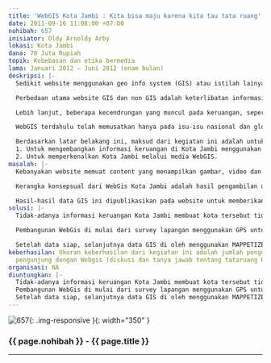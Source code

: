 ```yaml
---
title: 'WebGIS Kota Jambi : Kita bisa maju karena kita tau tata ruang'
date: 2011-09-16 11:08:00 +07:00
nohibah: 657
inisiator: Oldy Arnoldy Arby
lokasi: Kota Jambi
dana: 70 Juta Rupiah
topik: Kebebasan dan etika bermedia
lama: Januari 2012 – Juni 2012 (enam bulan)
deskripsi: |-
  Sedikit website menggunakan geo info system (GIS) atau istilah lainya adalah peta interaktif dalam content-nya. Meskipun beberapa website telah memuat content GIS (misalnya ; googlemap, wikimap, WebGIS Dephut, WebGIS ESDM, dll.,). Lebih lanjut, perkembangan teknologi GIS telah mengalami perkembangan yang pesat. Hasilnya, mudahnya para penggiat GIS untuk membuat peta dikarenakan fasilitas yang sudah otomatis.

  Perbedaan utama website GIS dan non GIS adalah keterlibatan informasi keruangan (spasial). Website GIS atau di sebut WebGIS melibatkan informasi berupa ; administrasi wilayah, jaringan jalan, aliran sungai, penggunaan ruang atau lahan, bangunan pemerintah atau swasta, sarana pendidikan, kesehatan, ibadah, pemukiman dan lain-lainya. Sedangkan website non GIS hanya melibatkan content narasi, photo atau video. Jadi, WebGIS memainkan peran yang lebih penting karena melibatkan informasi keruangan (spasial).

  Lebih lanjut, beberapa kecendrungan yang muncul pada keruangan, seperti perubahan penggunaan lahan, rencana tata ruang wilayah, peningkatan jumlah jaringan jalan, perluasan pemukiman dan perumahan, serta bangunan-bangunan penting yang terus meningkat. Karena itu, perubahan keruangan selalu berubah-ubah, disebabkan populasi pertumbuhan yang terus meningkat. Pengupayakan WebGIS memberikan tantangan para pengunjung untuk bagaimana membuat strategi, rencana dan prediksi terhadap bisnis mereka.

  WebGIS terdahulu telah memusatkan hanya pada isu-isu nasional dan global. Memperhatikan isu tersebut, sulit untuk mendapatkan informasi keruangan secara spesifik. Akibatnya, kita memiliki informasi yang tidak lengkap mengenai keruangan yang lebih spesifik.

  Berdasarkan latar belakang ini, maksud dari kegiatan ini adalah untuk menjawab pertanyaan tentang: “Bagaimana sebuah WebGIS mampu memajukan suatu ruang?” Secara spesifik, kegiatan ini memiliki dua tujuan:
  1. Untuk mengembangkan informasi keruangan di Kota Jambi menggunakan WebGis, dan
  2. Untuk memperkenalkan Kota Jambi melalui media WebGIS.
masalah: |-
  Kebanyakan website memuat content yang menampilkan gambar, video dan kumpulan huruf. Sedikit website yang mengandung content geografi atau keruangan (spasial). Karena itu, website ini menampilkan content spasial.

  Kerangka konsepsual dari WebGis Kota Jambi adalah hasil pengambilan data-data dilapangan dengan GPS, digitasi dari peta wilayah administrasi Kota Jambi sesuai dengan RTRW Kota Jambi.

  Hasil-hasil data GIS ini dipublikasikan pada website untuk memberikan dukungan bagi masyarakat Kota Jambi pada khususnya dan masyarakat Indonesia pada umumnya untuk dapat melihat ruang-ruang apa yang terdapat di Kota Jambi melalui media internet berbasiskan WebGIS. Implikasi bagi pengunjung website ini adalah bahwa WebGis Kota Jambi mampu untuk membuat strategi, rencana dan prediksi di dalam bisnis mereka di Kota Jambi
solusi: |-
  Tidak-adanya informasi keruangan Kota Jambi membuat kota tersebut tidak diketahui oleh banyak orang. Dengan adanya WebGis Kota Jambi, pengunjung akan mengetahui bentuk tata ruang wilayah Kota Jambi.

  Pembangunan WebGis di mulai dari survey lapangan menggunakan GPS untuk mengambil data yang bersifat: point, line dan polygon. Data pendukung lainnya adalah data citra satelit Kota Jambi Tahun 2010 dari Satelite Quickbird (akurasi 1-3 meter) yang diperoleh dari kebaikan personal pegawai BAPPEDA Kota Jambi.

  Setelah data siap, selanjutnya data GIS di oleh menggunakan MAPPETIZER (WebGIS software) dan di upload ke WebGIS. Lambat-laun pengujung akan mengenal dan mengetahui ruang-ruang potensi Kota Jambi untuk bisnis mereka.
keberhasilan: Ukuran keberhasilan dari kegiatan ini adalah jumlah pengunjung dan interaktif
  pengunjung dengan Webgis (diskusi dan tanya jawab tentang tataruang Kota Jambi)
organisasi: NA
diuntungkan: |-
  Tidak-adanya informasi keruangan Kota Jambi membuat kota tersebut tidak diketahui oleh banyak orang. Dengan adanya WebGis Kota Jambi, pengunjung akan mengetahui bentuk tata ruang wilayah Kota Jambi.
  Pembangunan WebGis di mulai dari survey lapangan menggunakan GPS untuk mengambil data yang bersifat: point, line dan polygon. Data pendukung lainnya adalah data citra satelit Kota Jambi Tahun 2010 dari Satelite Quickbird (akurasi 1-3 meter) yang diperoleh dari kebaikan personal pegawai BAPPEDA Kota Jambi.
  Setelah data siap, selanjutnya data GIS di oleh menggunakan MAPPETIZER (WebGIS software) dan di upload ke WebGIS. Lambat-laun pengujung akan mengenal dan mengetahui ruang-ruang potensi Kota Jambi untuk bisnis mereka.
---
```


![657](/static/img/hibahcmb/657.png){: .img-responsive }{: width="350" }

### {{ page.nohibah }} - {{ page.title }}

---
